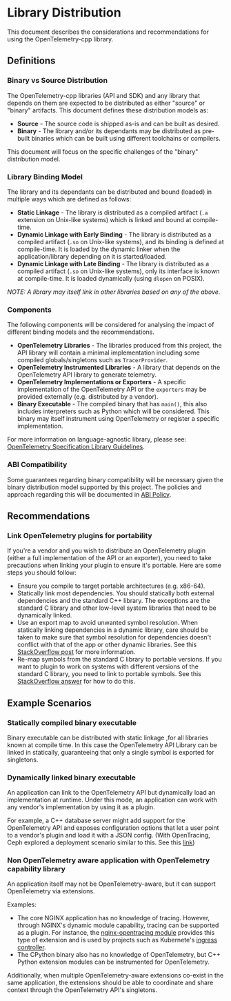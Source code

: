 # Library Distribution

This document describes the considerations and recommendations for using the
OpenTelemetry-cpp library.

## Definitions

### Binary vs Source Distribution

The OpenTelemetry-cpp libraries (API and SDK) and any library that depends on
them are expected to be distributed as either "source" or "binary" artifacts.
This document defines these distribution models as:

* **Source** - The source code is shipped as-is and can be built as desired.
* **Binary** - The library and/or its dependants may be distributed as pre-built
  binaries which can be built using different toolchains or compilers.

This document will focus on the specific challenges of the "binary" distribution
model.

### Library Binding Model

The library and its dependants can be distributed and bound (loaded) in multiple
ways which are defined as follows:

* **Static Linkage** - The library is distributed as a compiled artifact (`.a`
  extension on Unix-like systems) which is linked and bound at compile-time.
* **Dynamic Linkage with Early Binding** - The library is distributed as a
  compiled artifact (`.so` on Unix-like systems), and its binding is defined at
  compile-time. It is loaded by the dynamic linker when the application/library
  depending on it is started/loaded.
* **Dynamic Linkage with Late Binding** - The library is distributed as a
  compiled artifact (`.so` on Unix-like systems), only its interface is known at
  compile-time. It is loaded dynamically (using `dlopen` on POSIX).

_NOTE: A library may itself link in other libraries based on any of the above._

### Components

The following components will be considered for analysing the impact of
different binding models and the recommendations.

* **OpenTelemetry Libraries** - The libraries produced from this project, the
  API library will contain a minimal implementation including some compiled
  globals/singletons such as `TracerProvider`.
* **OpenTelemetry Instrumented Libraries** - A library that depends on the
  OpenTelemetry API library to generate telemetry.
* **OpenTelemetry Implementations or Exporters** - A specific implementation of
  the OpenTelemetry API or the `exporters` may be provided externally (e.g.
  distributed by a vendor).
* **Binary Executable** - The compiled binary that has `main()`, this also
  includes interpreters such as Python which will be considered. This binary may
  itself instrument using OpenTelemetry or register a specific implementation.

For more information on language-agnostic library, please see: [OpenTelemetry
Specification Library
Guidelines](https://github.com/open-telemetry/opentelemetry-specification/blob/main/specification/library-guidelines.md).

### ABI Compatibility

Some guarantees regarding binary compatibility will be necessary given the
binary distribution model supported by this project. The policies and approach
regarding this will be documented in [ABI Policy](abi-policy.md).

## Recommendations

### Link OpenTelemetry plugins for portability

If you're a vendor and you wish to distribute an OpenTelemetry plugin (either a
full implementation of the API or an exporter), you need to take precautions
when linking your plugin to ensure it's portable. Here are some steps you should
follow:

* Ensure you compile to target portable architectures (e.g. x86-64).
* Statically link most dependencies. You should statically both external
  dependencies and the standard C++ library. The exceptions are the standard C
  library and other low-level system libraries that need to be dynamically
  linked.
* Use an export map to avoid unwanted symbol resolution. When statically linking
  dependencies in a dynamic library, care should be taken to make sure that
  symbol resolution for dependencies doesn't conflict with that of the app or
  other dynamic libraries. See this [StackOverflow
  post](https://stackoverflow.com/q/47841812/4447365) for more information.
* Re-map symbols from the standard C library to portable versions. If you want
  to plugin to work on systems with different versions of the standard C
  library, you need to link to portable symbols. See this [StackOverflow
  answer](https://stackoverflow.com/a/20065096/4447365) for how to do this.

## Example Scenarios

### Statically compiled binary executable

Binary executable can be distributed with static linkage ,for all libraries
known at compile time. In this case the OpenTelemetry API Library can be linked
in statically, guaranteeing that only a single symbol is exported for
singletons.

### Dynamically linked binary executable

An application can link to the OpenTelemetry API but dynamically load an
implementation at runtime. Under this mode, an application can work with any
vendor's implementation by using it as a plugin.

For example, a C++ database server might add support for the OpenTelemetry API
and exposes configuration options that let a user point to a vendor's plugin and
load it with a JSON config. (With OpenTracing, Ceph explored a deployment
scenario similar to this. See this
[link](https://www.spinics.net/lists/ceph-devel/msg41007.html))

### Non OpenTelemetry aware application with OpenTelemetry capability library

An application itself may not be OpenTelemetry-aware, but it can support
OpenTelemetry via extensions.

Examples:

* The core NGINX application has no knowledge of tracing. However, through
  NGINX's dynamic module capability, tracing can be supported as a plugin. For
  instance, the [nginx-opentracing
  module](https://github.com/opentracing-contrib/nginx-opentracing) provides
  this type of extension and is used by projects such as Kubernete's [ingress
  controller](https://kubernetes.github.io/ingress-nginx/user-guide/third-party-addons/opentracing/).
* The CPython binary also has no knowledge of OpenTelemetry, but C++ Python
  extension modules can be instrumented for OpenTelemetry.

Additionally, when multiple OpenTelemetry-aware extensions co-exist in the same
application, the extensions should be able to coordinate and share context
through the OpenTelemetry API's singletons.
